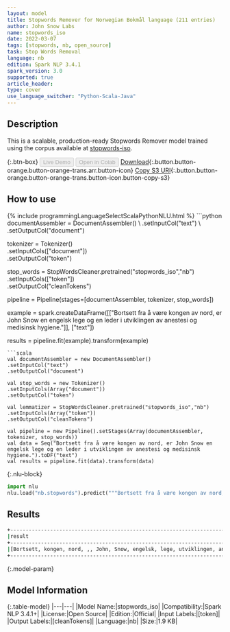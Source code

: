 ```yaml
---
layout: model
title: Stopwords Remover for Norwegian Bokmål language (211 entries)
author: John Snow Labs
name: stopwords_iso
date: 2022-03-07
tags: [stopwords, nb, open_source]
task: Stop Words Removal
language: nb
edition: Spark NLP 3.4.1
spark_version: 3.0
supported: true
article_header:
type: cover
use_language_switcher: "Python-Scala-Java"
---
```


## Description

This is a scalable, production-ready Stopwords Remover model trained using the corpus available at [stopwords-iso](https://github.com/stopwords-iso/).

{:.btn-box}
<button class="button button-orange" disabled>Live Demo</button>
<button class="button button-orange" disabled>Open in Colab</button>
[Download](https://s3.amazonaws.com/auxdata.johnsnowlabs.com/public/models/stopwords_iso_nb_3.4.1_3.0_1646673078011.zip){:.button.button-orange.button-orange-trans.arr.button-icon}
[Copy S3 URI](s3://auxdata.johnsnowlabs.com/public/models/stopwords_iso_nb_3.4.1_3.0_1646673078011.zip){:.button.button-orange.button-orange-trans.button-icon.button-copy-s3}

## How to use



<div class="tabs-box" markdown="1">
{% include programmingLanguageSelectScalaPythonNLU.html %}
```python
documentAssembler = DocumentAssembler() \
.setInputCol("text") \
.setOutputCol("document")

tokenizer = Tokenizer() \
.setInputCols(["document"]) \
.setOutputCol("token")

stop_words = StopWordsCleaner.pretrained("stopwords_iso","nb") \
.setInputCols(["token"]) \
.setOutputCol("cleanTokens")

pipeline = Pipeline(stages=[documentAssembler, tokenizer, stop_words]) 

example = spark.createDataFrame([["Bortsett fra å være kongen av nord, er John Snow en engelsk lege og en leder i utviklingen av anestesi og medisinsk hygiene."]], ["text"]) 

results = pipeline.fit(example).transform(example)
```
```scala
val documentAssembler = new DocumentAssembler() 
.setInputCol("text") 
.setOutputCol("document")

val stop_words = new Tokenizer() 
.setInputCols(Array("document"))
.setOutputCol("token")

val lemmatizer = StopWordsCleaner.pretrained("stopwords_iso","nb") 
.setInputCols(Array("token")) 
.setOutputCol("cleanTokens")

val pipeline = new Pipeline().setStages(Array(documentAssembler, tokenizer, stop_words))
val data = Seq("Bortsett fra å være kongen av nord, er John Snow en engelsk lege og en leder i utviklingen av anestesi og medisinsk hygiene.").toDF("text")
val results = pipeline.fit(data).transform(data)
```


{:.nlu-block}
```python
import nlu
nlu.load("nb.stopwords").predict("""Bortsett fra å være kongen av nord, er John Snow en engelsk lege og en leder i utviklingen av anestesi og medisinsk hygiene.""")
```

</div>

## Results

```bash
+----------------------------------------------------------------------------------------------------+
|result                                                                                              |
+----------------------------------------------------------------------------------------------------+
|[Bortsett, kongen, nord, ,, John, Snow, engelsk, lege, utviklingen, anestesi, medisinsk, hygiene, .]|
+----------------------------------------------------------------------------------------------------+

```

{:.model-param}
## Model Information

{:.table-model}
|---|---|
|Model Name:|stopwords_iso|
|Compatibility:|Spark NLP 3.4.1+|
|License:|Open Source|
|Edition:|Official|
|Input Labels:|[token]|
|Output Labels:|[cleanTokens]|
|Language:|nb|
|Size:|1.9 KB|